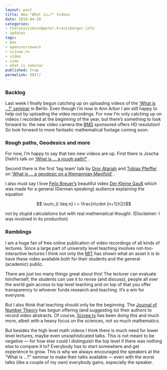 ```yaml
---
layout: post
title: New "What is…?" Videos
date: 2010-04-28
categories:
- thelazyscience@peter.krautzberger.info
- updates
tags:
- bms
- opencourseware
- scivee.tv
- video
- vime
- what is seminar
published: true
permalink: 0017/
---
```


### Backlog

Last week I finally begun catching up on uploading videos of the [‘What is …?’ seminar](http://www.math.fu-berlin.de/w/Math/WhatIsSeminar) in Berlin. Even though I’m now in Ann Arbor I am still happy to help out by uploading the video recordings. For now I’m only catching up on videos I recorded at the beginning of the year, but there’s something to look forward to: the new video camera the [BMS](http://www.math-berlin.de) sponsored offers HD resolution! So look forward to more fantastic mathematical footage coming soon.

### Rough paths, Geodesics and more

For now, I’m happy to say that two new videos are up. First there is Joscha Diehl’s talk on [‘What is … a rough path?’](http://vimeo.com/11097173) .

Second there is the first ‘tag team’ talk by [Dror Atariah](https://twitter.com/drorata) and [Tobias Pfeiffer](http://www.mi.fu-berlin.de/en/math/groups/ag-geom/people/former-members/pfeiffer.html) on [‘What is … a geodesic on a Riemannian Manifold’](http://vimeo.com/11253670) .

I also must say I love [Felix Breuer’s](http://www.felixbreuer.net) beautiful video [Der Kleine Gauß](http://vimeo.com/10014698) which was made for a general (German speaking) audience explaining the equation  

$$ \sum_{i \leq n} i = \frac{n\cdot (n+1)}{2}$$

 not by stupid calculations but with real mathematical thought. (Disclaimer: I was involved in its production)

### Ramblings

I am a huge fan of free online publication of video recordings of all kinds of lectures. Since a large part of university level teaching involves not-too-interactive lectures I think not only the [MIT](https://www.youtube.com/user/MIT) has shown what an asset it is to have these video available both for their students and the general (academic) public.

There are just too many things great about this! The lecturer can evaluate him/herself, the students can use it to revise (and discuss), people all over the world gain access to top level teaching and on top of that you offer transparency to whoever funds research and teaching. It’s a win for everyone.

But I also think that teaching should only be the beginning. The [Journal of Number Theory](https://www.youtube.com/user/JournalNumberTheory) has begun offering (and suggesting to) their authors to record video abstracts. Of course, [Scivee.tv](http://www.scivee.tv) has been doing this and much more, albeit with a heavy focus on the sciences, not so much mathematics.

But besides the high level math videos I think there is much need for lower level lectures, maybe even unsophisticated talks. This is not meant to be negative — for how else could I distinguish the top level if there was nothing else to compare it to? Everybody has to start somewhere and get experience to grow. This is why we always encouraged the speakers at the “What is …?” seminar to make their talks available — even with the worst talks (like a couple of my own) everybody gains, especially the speaker.
